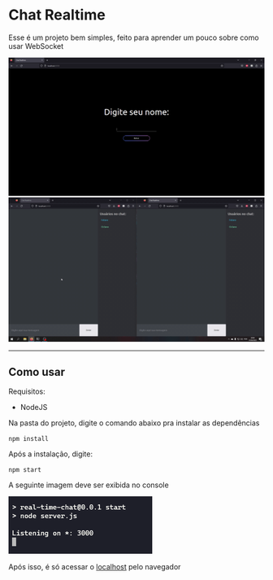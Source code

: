 # Chat Realtime
Esse é um projeto bem simples, feito para aprender um pouco sobre como usar WebSocket

![Página de Login](/imgs/login.png)
![Demonstração de uso do chat](/imgs/demo.gif)



___

## Como usar

Requisitos:
- NodeJS

Na pasta do projeto, digite o comando abaixo pra instalar as dependências
```
npm install
```

Após a instalação, digite:
```
npm start
```


A seguinte imagem deve ser exibida no console

![Mensagem no console](imgs/console.png)

Após isso, é só acessar o [localhost](http://localhost:3000) pelo navegador
